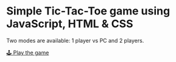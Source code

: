 # Simple Tic-Tac-Toe game using JavaScript, HTML & CSS

Two modes are available: 1 player vs PC and 2 players.

[🕹️ Play the game](https://max-kovpak.github.io/js-tic-tac-toe/)